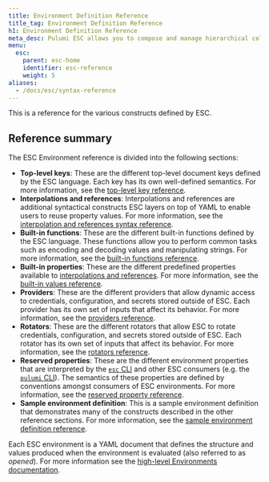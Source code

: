 ```yaml
---
title: Environment Definition Reference
title_tag: Environment Definition Reference
h1: Environment Definition Reference
meta_desc: Pulumi ESC allows you to compose and manage hierarchical collections of configuration and secrets and consume them in various ways.
menu:
  esc:
    parent: esc-home
    identifier: esc-reference
    weight: 5
aliases:
  - /docs/esc/syntax-reference
---
```


This is a reference for the various constructs defined by ESC.

## Reference summary

The ESC Environment reference is divided into the following sections:

- __Top-level keys__: These are the different top-level document keys defined by the ESC language. Each key has its own well-defined semantics. For more information, see the [top-level key reference](/docs/esc/reference/top-level-keys).
- __Interpolations and references__: Interpolations and references are additional syntactical constructs ESC layers on top of YAML to enable users to reuse property values. For more information, see the [interpolation and references syntax reference](/docs/esc/reference/interpolations-and-references).
- __Built-in functions__: These are the different built-in functions defined by the ESC language. These functions allow you to perform common tasks such as encoding and decoding values and manipulating strings. For more information, see the [built-in functions reference](/docs/esc/reference/builtin-functions).
- __Built-in properties__: These are the different predefined properties available to [interpolations and references](/docs/esc/reference/interpolations-and-references). For more information, see the [built-in values reference](/docs/esc/reference/builtin-values).
- __Providers__: These are the different providers that allow dynamic access to credentials, configuration, and secrets stored outside of ESC. Each provider has its own set of inputs that affect its behavior. For more information, see the [providers reference](/docs/esc/reference/providers).
- __Rotators__: These are the different rotators that allow ESC to rotate credentials, configuration, and secrets stored outside of ESC. Each rotator has its own set of inputs that affect its behavior. For more information, see the [rotators reference](/docs/esc/reference/rotators).
- __Reserved properties__: These are the different environment properties that are interpreted by the [`esc` CLI](/docs/install/esc/) and other ESC consumers (e.g. the [`pulumi` CLI](/docs/install/)). The semantics of these properties are defined by conventions amongst consumers of ESC environments. For more information, see the [reserved property reference](/docs/esc/reference/reserved-properties).
- __Sample environment definition__: This is a sample environment definition that demonstrates many of the constructs described in the other reference sections. For more information, see the [sample environment definition reference](/docs/esc/reference/sample-environment-definition).

Each ESC environment is a YAML document that defines the structure and values produced when the environment is evaluated (also referred to as _opened_). For more information see the [high-level Environments documentation](/docs/esc/environments).
